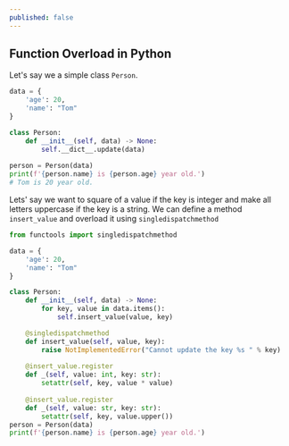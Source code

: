 ```yaml
---
published: false
---
```

## Function Overload in Python

Let's say we a simple class `Person`.


```python
data = {
    'age': 20,
    'name': "Tom"
}

class Person:
    def __init__(self, data) -> None:
        self.__dict__.update(data)
        
person = Person(data)
print(f'{person.name} is {person.age} year old.')
# Tom is 20 year old.
```

Lets' say we want to square of a value if the key is integer and make all letters uppercase if the key is a string. We can define a method `insert_value` and overload it using `singledispatchmethod`

```python
from functools import singledispatchmethod

data = {
    'age': 20,
    'name': "Tom"
}

class Person:
    def __init__(self, data) -> None:
        for key, value in data.items():
            self.insert_value(value, key)

    @singledispatchmethod
    def insert_value(self, value, key):
        raise NotImplementedError("Cannot update the key %s " % key)
       
    @insert_value.register
    def _(self, value: int, key: str):
        setattr(self, key, value * value)
       
    @insert_value.register
    def _(self, value: str, key: str):
        setattr(self, key, value.upper())
person = Person(data)
print(f'{person.name} is {person.age} year old.')
```
